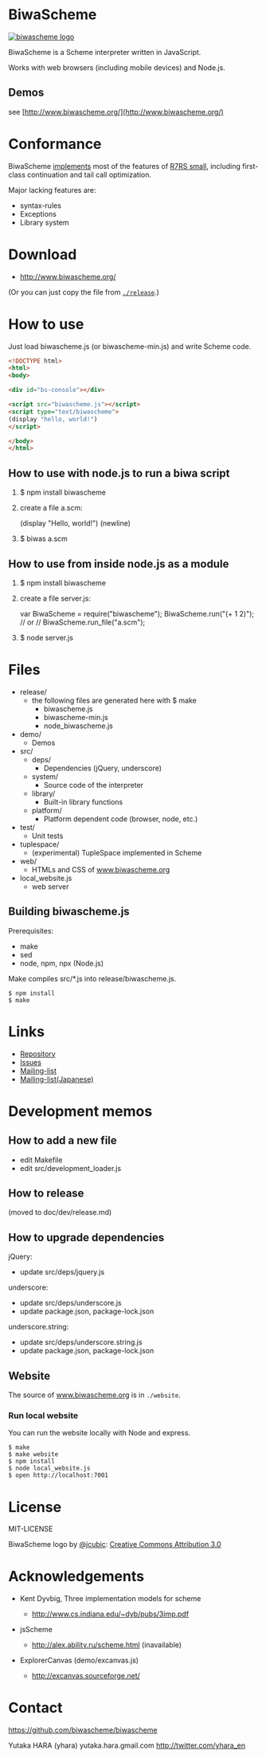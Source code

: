 BiwaScheme
==========

[![biwascheme logo](http://www.biwascheme.org/website/images/biwascheme_logo.png)](http://www.biwascheme.org)

BiwaScheme is a Scheme interpreter written in JavaScript.

Works with web browsers (including mobile devices) and Node.js.

Demos
-----

see [http://www.biwascheme.org/](http://www.biwascheme.org/)


Conformance
===========

BiwaScheme [implements](https://www.biwascheme.org/doc/features.html) most of the features of [R7RS small](https://small.r7rs.org/), including first-class continuation and tail call optimization.

Major lacking features are:

- syntax-rules
- Exceptions
- Library system

Download
========

* http://www.biwascheme.org/

(Or you can just copy the file from [`./release`](release/).)

How to use
==========

Just load biwascheme.js (or biwascheme-min.js) and write Scheme code.

```html
<!DOCTYPE html>
<html>
<body>

<div id="bs-console"></div>

<script src="biwascheme.js"></script>
<script type="text/biwascheme">
(display "hello, world!")
</script>

</body>
</html>
```

How to use with node.js to run a biwa script
--------------------------------------------

1. $ npm install biwascheme
2. create a file a.scm:

    (display "Hello, world!")
    (newline)

3. $ biwas a.scm

How to use from inside node.js as a module
------------------------------------------

1. $ npm install biwascheme
2. create a file server.js:

    var BiwaScheme = require("biwascheme");
    BiwaScheme.run("(+ 1 2)");
    // or
    // BiwaScheme.run_file("a.scm");

3. $ node server.js

Files
=====

* release/
  + the following files are generated here with $ make
    - biwascheme.js
    - biwascheme-min.js
    - node_biwascheme.js
* demo/
  + Demos
* src/
  + deps/
     - Dependencies (jQuery, underscore)
  + system/
     - Source code of the interpreter
  + library/
     - Built-in library functions
  + platform/
     - Platform dependent code (browser, node, etc.)
* test/
  + Unit tests
* tuplespace/
  + (experimental) TupleSpace implemented in Scheme
* web/
  + HTMLs and CSS of www.biwascheme.org
* local_website.js
  + web server

Building biwascheme.js
----------------------

Prerequisites:

* make
* sed
* node, npm, npx (Node.js)

Make compiles src/\*.js into release/biwascheme.js.

    $ npm install
    $ make

Links
=====

- [Repository](https://github.com/biwascheme/biwascheme)
- [Issues](https://github.com/biwascheme/biwascheme/issues)
- [Mailing-list](http://groups.google.co.jp/group/biwascheme)
- [Mailing-list(Japanese)](http://groups.google.co.jp/group/biwascheme-ja)

Development memos
=================

How to add a new file
---------------------

* edit Makefile
* edit src/development_loader.js

How to release
--------------

(moved to doc/dev/release.md)

How to upgrade dependencies
---------------------------

jQuery:
* update src/deps/jquery.js

underscore:
* update src/deps/underscore.js
* update package.json, package-lock.json

underscore.string:
* update src/deps/underscore.string.js
* update package.json, package-lock.json

Website
-------

The source of www.biwascheme.org is in `./website`.

### Run local website

You can run the website locally with Node and express.

    $ make
    $ make website
    $ npm install
    $ node local_website.js
    $ open http://localhost:7001

License
=======

MIT-LICENSE

BiwaScheme logo by [@jcubic](https://github.com/jcubic): [Creative Commons Attribution 3.0](http://creativecommons.org/licenses/by/3.0/)

Acknowledgements
================

* Kent Dyvbig, Three implementation models for scheme
  * http://www.cs.indiana.edu/~dyb/pubs/3imp.pdf

* jsScheme
  * http://alex.ability.ru/scheme.html (inavailable)

* ExplorerCanvas (demo/excanvas.js)
  * http://excanvas.sourceforge.net/

Contact
=======

https://github.com/biwascheme/biwascheme

Yutaka HARA (yhara) yutaka.hara.gmail.com
http://twitter.com/yhara_en
